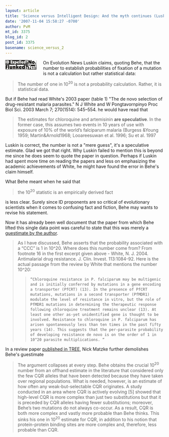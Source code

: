 ```yaml
---
layout: article
title: 'Science versus Intelligent Design: And the myth continues (Luskin on Behe)'
date: '2007-11-04 15:58:27 -0700'
author: PvM
mt_id: 3375
blog_id: 2
post_id: 3375
basename: science_versus_2
---
```

[<img src="/uploads/2007/flunked-thumb-100x31.jpg" alt="flunked.jpg" width="100" height="31" style="float: left; margin: 0 20px 20px 0;" class="mt-image-left" />](http://pandasthumb.org/archives/flunked11.html)On Evolution News Luskin claims, quoting Behe, that the number to establish probabilities of fixation of a mutation is not a calculation but rather statistical data:

> The number of one in 10<sup>20</sup> is not a probability calculation. Rather, it is statistical data.

But if Behe had read White's 2003 paper (table 1)  "The de novo selection of drug-resistant malaria parasites." N J White and W Pongtavornpinyo Proc Biol Sci. 2003 March 7; 270(1514): 545–554. he would have read that 

> The estimates for chloroquine  and artemisinin **are speculative**. In the former case, this  assumes two events in 10 years of use with exposure of 10% of the world’s falciparum malaria (Burgess &Young 1959;  Martin&Arnold1968; Looareesuwan et al. 1996; Su et al. 1997

Luskin is correct, the number is not a "mere guess", it's a speculative estimate. Glad we got that right. Why Luskin failed to mention this is beyond me since he does seem to quote the paper in question. Perhaps if Luskin had spent more time on reading the papers and less on emphasizing the academic achievements of White, he might have found the error in Behe's claim himself.

What Behe meant when he said that 

> the 10<sup>20</sup> statistic is an empirically derived fact 

 is less clear. Surely since ID proponents are so critical of evolutionary scientists when it comes to confusing fact and fiction, Behe may wants to revise his statement.

Now it has already been well document that the paper from which Behe lifted this single data point was careful to state that this was merely a [guestimate by the author](/archives/2007/07/reality-1-behe.html).

> As I have discussed, Behe asserts that the probability associated with a “CCC” is 1 in 10^20. Where does this number come from? From footnote 16 in the first excerpt given above - White, N. J. 2004. Antimalarial drug resistance. J. Clin. Invest. 113:1084-92. Here is the actual passage from the review by White that mentions the number 10^20:
> 
> >     “Chloroquine resistance in P. falciparum may be multigenic and is initially conferred by mutations in a gene encoding a transporter (PfCRT) (13). In the presence of PfCRT mutations, mutations in a second transporter (PfMDR1) modulate the level of resistance in vitro, but the role of PfMDR1 mutations in determining the therapeutic response following chloroquine treatment remains unclear (13). At least one other as-yet unidentified gene is thought to be involved. Resistance to chloroquine in P. falciparum has arisen spontaneously less than ten times in the past fifty years (14). This suggests that the per-parasite probability of developing resistance de novo is on the order of 1 in 10^20 parasite multiplications. “

In a review paper [published in TREE](http://www.pandasthumb.org/archives/2007/10/behe-review-in-tree.html), Nick Matzke further demolishes Behe's guestimate

> The argument collapses at every step. Behe obtains the crucial 10<sup>20</sup> number from an offhand estimate in the literature that considered only the few CQR alleles that have been detected because they have taken over regional populations. What is needed, however, is an estimate of how often any weak-but-selectable CQR originates. A study conducted in an area where CQR is actively evolving \[5\] showed that high-level CQR is more complex than just two substitutions but that it is preceded by CQR alleles having fewer substitutions; moreover, Behe’s two mutations do not always co-occur. As a result, CQR is both more complex and vastly more probable than Behe thinks. This sinks his one in 10<sup>20</sup> estimate for CQR, in addition to his notion that protein-protein binding sites are more complex and, therefore, less probable than CQR.
